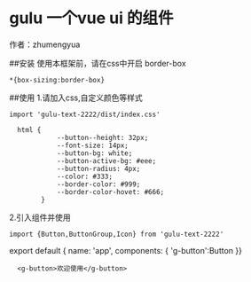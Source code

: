 # gulu 一个vue ui 的组件

作者：zhumengyua

##安装
使用本框架前，请在css中开启 border-box

```
*{box-sizing:border-box}
```
##使用
1.请加入css,自定义颜色等样式
```
import 'gulu-text-2222/dist/index.css'
```
```
  html {
            --button--height: 32px;
            --font-size: 14px;
            --button-bg: white;
            --button-active-bg: #eee;
            --button-radius: 4px;
            --color: #333;
            --border-color: #999;
            --border-color-hovet: #666;
        }
```
2.引入组件并使用
```
import {Button,ButtonGroup,Icon} from 'gulu-text-2222'
```
export default {
  name: 'app',
  components: {
    'g-button':Button
  }}
```
  <g-button>欢迎使用</g-button>
```